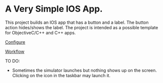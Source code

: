 A Very Simple IOS App.
======================

This project builds an IOS app that has a button and a label. The button
action hides/shows the label. The project is intended as a possible
template for ObjectiveC/C++ and C++ apps.

[Configure](CONFIGURE.md)

[Workflow](WORKFLOW.md)

TO DO:

  * Sometimes the simulator launches but nothing shows
    up on the screen. Clicking on the icon in the taskbar
    may launch it. 

